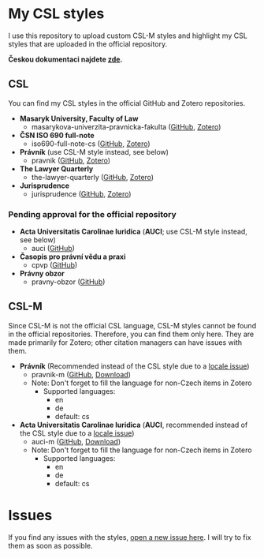# My CSL styles
I use this repository to upload custom CSL-M styles and highlight my CSL styles that are uploaded in the official repository.

**Českou dokumentaci najdete [zde](https://github.com/OTristanF/csl-styles).**

## CSL
You can find my CSL styles in the official GitHub and Zotero repositories.

- **Masaryk University, Faculty of Law**
  - masarykova-univerzita-pravnicka-fakulta ([GitHub](https://github.com/citation-style-language/styles/blob/master/masarykova-univerzita-pravnicka-fakulta.csl), [Zotero](https://www.zotero.org/styles?q=id%3Amasarykova-univerzita-pravnicka-fakulta))
- **ČSN ISO 690 full-note**
  - iso690-full-note-cs ([GitHub](https://github.com/citation-style-language/styles/blob/master/iso690-full-note-cs.csl), [Zotero](https://www.zotero.org/styles?q=id%3Aiso690-full-note-cs))
- **Právník** (use CSL-M style instead, see below)
  - pravnik ([GitHub](https://github.com/citation-style-language/styles/blob/master/pravnik.csl), [Zotero](https://www.zotero.org/styles?q=id%3Apravnik))
- **The Lawyer Quarterly**
  - the-lawyer-quarterly ([GitHub](https://github.com/citation-style-language/styles/tree/master/dependent/the-lawyer-quarterly.csl), [Zotero](https://www.zotero.org/styles?q=id%3Athe-lawyer-quarterly))
- **Jurisprudence**
  - jurisprudence ([GitHub](https://github.com/citation-style-language/styles/blob/master/jurisprudence.csl), [Zotero](https://www.zotero.org/styles?q=id%3Ajurisprudence))

### Pending approval for the official repository

- **Acta Universitatis Carolinae Iuridica** (**AUCI**; use CSL-M style instead, see below)
  - auci ([GitHub](https://github.com/OTFlorian/styles/raw/patch-10/auci.csl))
- **Časopis pro právní vědu a praxi**
  - cpvp ([GitHub](https://github.com/OTFlorian/styles/raw/patch-13/cpvp.csl))
- **Právny obzor**
  - pravny-obzor ([GitHub](https://github.com/OTFlorian/styles/raw/patch-14/pravny-obzor.csl))

## CSL-M
Since CSL-M is not the official CSL language, CSL-M styles cannot be found in the official repositories. Therefore, you can find them only here. They are made primarily for Zotero; other citation managers can have issues with them.

- **Právník** (Recommended instead of the CSL style due to a [locale issue](https://forums.zotero.org/discussion/85344/how-to-change-the-locale-for-a-term-to-match-the-document-language))
  - pravnik-m ([GitHub](https://github.com/OTristanF/csl-styles/blob/master/csl-m/pravnik-m.csl), [Download](https://github.com/OTristanF/csl-styles/raw/master/csl-m/pravnik-m.csl))
  - Note: Don't forget to fill the language for non-Czech items in Zotero
    - Supported languages:
      - en
      - de
      - default: cs
- **Acta Universitatis Carolinae Iuridica** (**AUCI**, recommended instead of the CSL style due to a [locale issue](https://forums.zotero.org/discussion/85344/how-to-change-the-locale-for-a-term-to-match-the-document-language))
  - auci-m ([GitHub](https://github.com/OTristanF/csl-styles/blob/master/csl-m/auci-m.csl), [Download](https://github.com/OTristanF/csl-styles/raw/master/csl-m/auci-m.csl))
  - Note: Don't forget to fill the language for non-Czech items in Zotero
    - Supported languages:
      - en
      - de
      - default: cs

# Issues
If you find any issues with the styles, [open a new issue here](https://github.com/OTristanF/csl-styles/issues). I will try to fix them as soon as possible.
